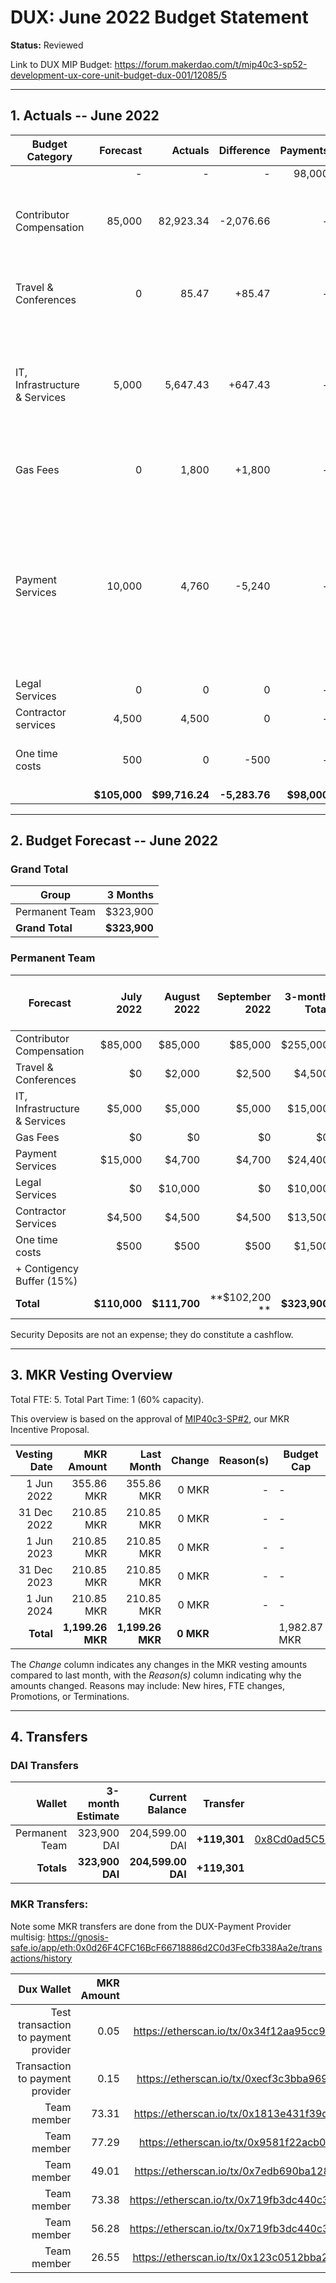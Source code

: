 # DUX: June 2022 Budget Statement

**Status:** Reviewed

Link to DUX MIP Budget: https://forum.makerdao.com/t/mip40c3-sp52-development-ux-core-unit-budget-dux-001/12085/5

---

## 1. Actuals -- June 2022

| Budget Category               |     Forecast |        Actuals |    Difference |    Payments |                                                                                                                  Comment |
| ----------------------------- | -----------: | -------------: | ------------: | ----------: | -----------------------------------------------------------------------------------------------------------------------: |
|                               |            - |              - |             - |      98,000 |                                                                                                                          |
| Contributor Compensation      |       85,000 |      82,923.34 |     -2,076.66 |           - |                                                                            Variation on estimate. No outstanding reason. |
| Travel & Conferences          |            0 |          85.47 |        +85.47 |           - |                                                                             Untracked expenses from previous activities. |
| IT, Infrastructure & Services |        5,000 |       5,647.43 |       +647.43 |           - |                                                    Slight deviation from server expenses and included new monthly costs. |
| Gas Fees                      |            0 |          1,800 |        +1,800 |           - |                                                                                Purchased ETH for gas fees and dux wallet |
| Payment Services              |       10,000 |          4,760 |        -5,240 |           - | Expected to pay a different amount because of the MKR transfer costs. See MKR transfers for full details of the expenses |
| Legal Services                |            0 |              0 |             0 |           - |                                                                                                                        - |
| Contractor services           |        4,500 |          4,500 |             0 |           - |                                                                                                                        - |
| One time costs                |          500 |              0 |          -500 |           - |                                                                                       No one time costs used this month. |
|                               | **$105,000** | **$99,716.24** | **-5,283.76** | **$98,000** |                                                                                                                        - |

---

## 2. Budget Forecast -- June 2022

### Grand Total

| Group           |     3 Months |
| --------------- | -----------: |
| Permanent Team  |     $323,900 |
| **Grand Total** | **$323,900** |

### Permanent Team

| Forecast                      |    July 2022 |  August 2022 | September 2022 | 3-month Total | MIP Budget Forecast/ CAP |
| ----------------------------- | -----------: | -----------: | -------------: | ------------: | -----------------------: |
| Contributor Compensation      |      $85,000 |      $85,000 |        $85,000 |      $255,000 |                 $275,000 |
| Travel & Conferences          |           $0 |       $2,000 |         $2,500 |        $4,500 |                  $13,500 |
| IT, Infrastructure & Services |       $5,000 |       $5,000 |         $5,000 |       $15,000 |                  $27,000 |
| Gas Fees                      |           $0 |           $0 |             $0 |            $0 |                   $3,000 |
| Payment Services              |      $15,000 |       $4,700 |         $4,700 |       $24,400 |                  $19,500 |
| Legal Services                |           $0 |      $10,000 |             $0 |       $10,000 |                  $16,500 |
| Contractor Services           |       $4,500 |       $4,500 |         $4,500 |       $13,500 |                  $45,000 |
| One time costs                |         $500 |         $500 |           $500 |        $1,500 |                  $21,000 |
| + Contigency Buffer (15%)     |              |              |                |               |                  $63,075 |
| **Total**                     | **$110,000** | **$111,700** |  **$102,200 ** |  **$323,900** |             **$483,575** |

Security Deposits are not an expense; they do constitute a cashflow.

---

## 3. MKR Vesting Overview

Total FTE: 5. Total Part Time: 1 (60% capacity).

This overview is based on the approval of [MIP40c3-SP#2](https://forum.makerdao.com/t/mip40c3-sp27-development-ux-core-unit-mkr-budget-dux-001/9777), our MKR Incentive Proposal.

| Vesting Date |       MKR Amount |       Last Month |    Change | Reason(s) | Budget Cap   | MKR Actuals |
| -----------: | ---------------: | ---------------: | --------: | --------: | ------------ | ----------- |
|   1 Jun 2022 |       355.86 MKR |       355.86 MKR |     0 MKR |         - | -            | 355.86      |
|  31 Dec 2022 |       210.85 MKR |       210.85 MKR |     0 MKR |         - | -            | -           |
|   1 Jun 2023 |       210.85 MKR |       210.85 MKR |     0 MKR |         - | -            | -           |
|  31 Dec 2023 |       210.85 MKR |       210.85 MKR |     0 MKR |         - | -            | -           |
|   1 Jun 2024 |       210.85 MKR |       210.85 MKR |     0 MKR |         - | -            | -           |
|    **Total** | **1,199.26 MKR** | **1,199.26 MKR** | **0 MKR** |           | 1,982.87 MKR | 355.86      |

The _Change_ column indicates any changes in the MKR vesting amounts compared to last month, with the _Reason(s)_ column indicating why the amounts changed. Reasons may include: New hires, FTE changes, Promotions, or Terminations.

---

## 4. Transfers

### DAI Transfers

|         Wallet | 3-month Estimate |    Current Balance |     Transfer |                                                                                                                    Multi-sig Address |
| -------------: | ---------------: | -----------------: | -----------: | -----------------------------------------------------------------------------------------------------------------------------------: |
| Permanent Team |      323,900 DAI |     204,599.00 DAI | **+119,301** | [0x8Cd0ad5C55498Aacb72b6689E1da5A284C69c0C7](https://gnosis-safe.io/app/#/safes/0x8Cd0ad5C55498Aacb72b6689E1da5A284C69c0C7/balances) |
|     **Totals** |  **323,900 DAI** | **204,599.00 DAI** | **+119,301** |                                                                                                                                      |

### MKR Transfers:

Note some MKR transfers are done from the DUX-Payment Provider multisig: https://gnosis-safe.io/app/eth:0x0d26F4CFC16BcF66718886d2C0d3FeCfb338Aa2e/transactions/history

|                           Dux Wallet | MKR Amount |                                                                                Transaction |
| -----------------------------------: | ---------: | -----------------------------------------------------------------------------------------: |
| Test transaction to payment provider |       0.05 | https://etherscan.io/tx/0x34f12aa95cc94f640820c80626a5d075a07bc2da8620d2af9029265253ec27ab |
|      Transaction to payment provider |       0.15 | https://etherscan.io/tx/0xecf3c3bba969b6c711dcf2983b9b3651f7de857deb923c84df909e962a530a94 |
|                          Team member |      73.31 | https://etherscan.io/tx/0x1813e431f39d8c9fce5e42b8b5c87e1f533596812381bb9a2b44d061a70f7b8b |
|                          Team member |      77.29 | https://etherscan.io/tx/0x9581f22acb0fafba1a3ea6cc734b8948d472a6c18b6bed3c97a5aedcad3e6658 |
|                          Team member |      49.01 | https://etherscan.io/tx/0x7edb690ba128e280bdf702100dc164b8c86fc765037889bcacee0bfb6347cb0d |
|                          Team member |      73.38 | https://etherscan.io/tx/0x719fb3dc440c38b75489e3e7222aa55bbe413dd7456b5990df502e42ab4604eb |
|                          Team member |      56.28 | https://etherscan.io/tx/0x719fb3dc440c38b75489e3e7222aa55bbe413dd7456b5990df502e42ab4604eb |
|                          Team member |      26.55 | https://etherscan.io/tx/0x123c0512bba224a9fe496d15beb97f972187494725f38c1a5c75d25667bbac5e |
